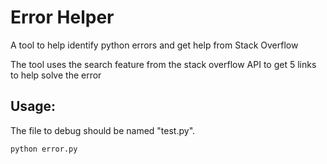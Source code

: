 # Error Helper
 A tool to help identify python errors and get help from Stack Overflow

 The tool uses the search feature from the stack overflow API to get 5 links to help solve the error

## Usage:

 The file to debug should be named "test.py".

`python error.py`
